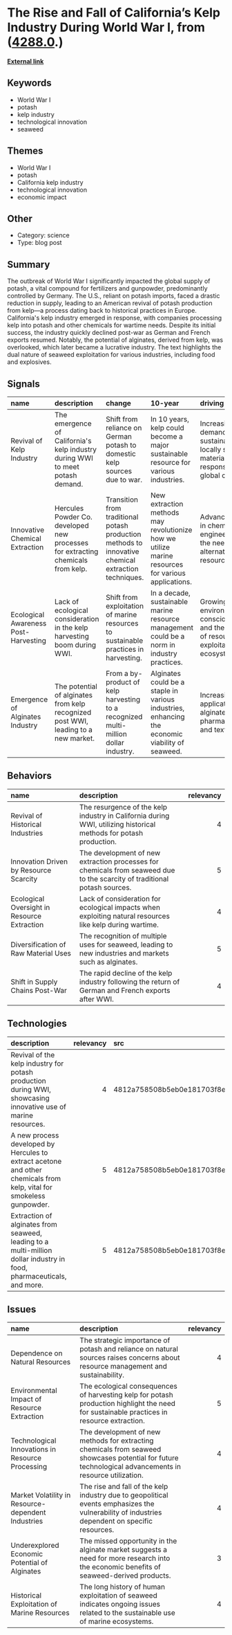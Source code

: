 # __The Rise and Fall of California’s Kelp Industry During World War I__, from ([4288.0](https://kghosh.substack.com/p/4288.0).)

__[External link](https://daily.jstor.org/burning-kelp-for-war/)__



## Keywords

* World War I
* potash
* kelp industry
* technological innovation
* seaweed

## Themes

* World War I
* potash
* California kelp industry
* technological innovation
* economic impact

## Other

* Category: science
* Type: blog post

## Summary

The outbreak of World War I significantly impacted the global supply of potash, a vital compound for fertilizers and gunpowder, predominantly controlled by Germany. The U.S., reliant on potash imports, faced a drastic reduction in supply, leading to an American revival of potash production from kelp—a process dating back to historical practices in Europe. California's kelp industry emerged in response, with companies processing kelp into potash and other chemicals for wartime needs. Despite its initial success, the industry quickly declined post-war as German and French exports resumed. Notably, the potential of alginates, derived from kelp, was overlooked, which later became a lucrative industry. The text highlights the dual nature of seaweed exploitation for various industries, including food and explosives.

## Signals

| name                                 | description                                                                        | change                                                                                              | 10-year                                                                                            | driving-force                                                                                    |   relevancy |
|:-------------------------------------|:-----------------------------------------------------------------------------------|:----------------------------------------------------------------------------------------------------|:---------------------------------------------------------------------------------------------------|:-------------------------------------------------------------------------------------------------|------------:|
| Revival of Kelp Industry             | The emergence of California's kelp industry during WWI to meet potash demand.      | Shift from reliance on German potash to domestic kelp sources due to war.                           | In 10 years, kelp could become a major sustainable resource for various industries.                | Increasing demand for sustainable and locally sourced materials in response to global conflicts. |           4 |
| Innovative Chemical Extraction       | Hercules Powder Co. developed new processes for extracting chemicals from kelp.    | Transition from traditional potash production methods to innovative chemical extraction techniques. | New extraction methods may revolutionize how we utilize marine resources for various applications. | Advancements in chemical engineering and the need for alternative resources.                     |           4 |
| Ecological Awareness Post-Harvesting | Lack of ecological consideration in the kelp harvesting boom during WWI.           | Shift from exploitation of marine resources to sustainable practices in harvesting.                 | In a decade, sustainable marine resource management could be a norm in industry practices.         | Growing environmental consciousness and the impact of resource exploitation on ecosystems.       |           5 |
| Emergence of Alginates Industry      | The potential of alginates from kelp recognized post WWI, leading to a new market. | From a by-product of kelp harvesting to a recognized multi-million dollar industry.                 | Alginates could be a staple in various industries, enhancing the economic viability of seaweed.    | Increasing applications of alginates in food, pharmaceuticals, and textiles.                     |           5 |

## Behaviors

| name                                        | description                                                                                                               |   relevancy |
|:--------------------------------------------|:--------------------------------------------------------------------------------------------------------------------------|------------:|
| Revival of Historical Industries            | The resurgence of the kelp industry in California during WWI, utilizing historical methods for potash production.         |           4 |
| Innovation Driven by Resource Scarcity      | The development of new extraction processes for chemicals from seaweed due to the scarcity of traditional potash sources. |           5 |
| Ecological Oversight in Resource Extraction | Lack of consideration for ecological impacts when exploiting natural resources like kelp during wartime.                  |           4 |
| Diversification of Raw Material Uses        | The recognition of multiple uses for seaweed, leading to new industries and markets such as alginates.                    |           5 |
| Shift in Supply Chains Post-War             | The rapid decline of the kelp industry following the return of German and French exports after WWI.                       |           4 |

## Technologies

| description                                                                                                          |   relevancy | src                              |
|:---------------------------------------------------------------------------------------------------------------------|------------:|:---------------------------------|
| Revival of the kelp industry for potash production during WWI, showcasing innovative use of marine resources.        |           4 | 4812a758508b5eb0e181703f8e404cd4 |
| A new process developed by Hercules to extract acetone and other chemicals from kelp, vital for smokeless gunpowder. |           5 | 4812a758508b5eb0e181703f8e404cd4 |
| Extraction of alginates from seaweed, leading to a multi-million dollar industry in food, pharmaceuticals, and more. |           5 | 4812a758508b5eb0e181703f8e404cd4 |

## Issues

| name                                               | description                                                                                                                                             |   relevancy |
|:---------------------------------------------------|:--------------------------------------------------------------------------------------------------------------------------------------------------------|------------:|
| Dependence on Natural Resources                    | The strategic importance of potash and reliance on natural sources raises concerns about resource management and sustainability.                        |           4 |
| Environmental Impact of Resource Extraction        | The ecological consequences of harvesting kelp for potash production highlight the need for sustainable practices in resource extraction.               |           5 |
| Technological Innovations in Resource Processing   | The development of new methods for extracting chemicals from seaweed showcases potential for future technological advancements in resource utilization. |           4 |
| Market Volatility in Resource-dependent Industries | The rise and fall of the kelp industry due to geopolitical events emphasizes the vulnerability of industries dependent on specific resources.           |           4 |
| Underexplored Economic Potential of Alginates      | The missed opportunity in the alginate market suggests a need for more research into the economic benefits of seaweed-derived products.                 |           3 |
| Historical Exploitation of Marine Resources        | The long history of human exploitation of seaweed indicates ongoing issues related to the sustainable use of marine ecosystems.                         |           4 |